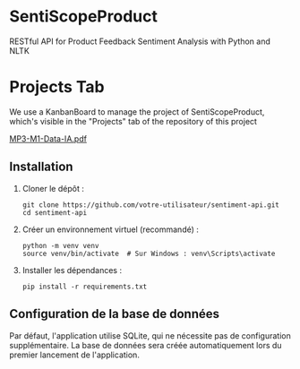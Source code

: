 # SentiScopeProduct

RESTful API for Product Feedback Sentiment Analysis with Python and NLTK

# Projects Tab

We use a KanbanBoard to manage the project of SentiScopeProduct, which's visible in the "Projects" tab of the repository of this project

[MP3-M1-Data-IA.pdf](https://github.com/user-attachments/files/20281403/MP3-M1-Data-IA.pdf)

## Installation

1. Cloner le dépôt :

   ```
   git clone https://github.com/votre-utilisateur/sentiment-api.git
   cd sentiment-api
   ```

2. Créer un environnement virtuel (recommandé) :

   ```
   python -m venv venv
   source venv/bin/activate  # Sur Windows : venv\Scripts\activate
   ```

3. Installer les dépendances :
   ```
   pip install -r requirements.txt
   ```

## Configuration de la base de données

Par défaut, l'application utilise SQLite, qui ne nécessite pas de configuration supplémentaire. La base de données sera créée automatiquement lors du premier lancement de l'application.
